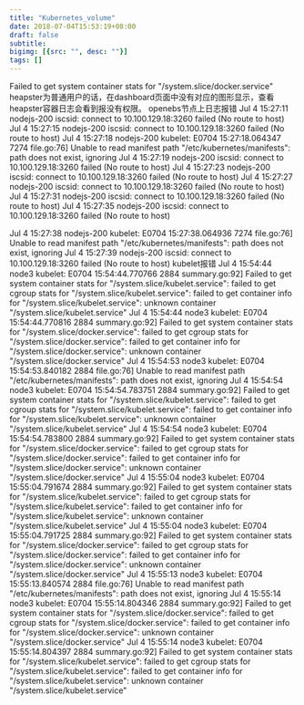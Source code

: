```yaml
---
title: "Kubernetes_volume"
date: 2018-07-04T15:53:19+08:00
draft: false
subtitle:
bigimg: [{src: "", desc: ""}]
tags: []
---
```


<!--more-->

Failed to get system container stats for "/system.slice/docker.service"
heapster为普通用户的话，在dashboard页面中没有对应的图形显示，查看heapster容器日志会看到报没有权限。
openebs节点上日志报错
Jul  4 15:27:11 nodejs-200 iscsid: connect to 10.100.129.18:3260 failed (No route to host)
Jul  4 15:27:15 nodejs-200 iscsid: connect to 10.100.129.18:3260 failed (No route to host)
Jul  4 15:27:18 nodejs-200 kubelet: E0704 15:27:18.064347    7274 file.go:76] Unable to read manifest path "/etc/kubernetes/manifests": path does not exist, ignoring
Jul  4 15:27:19 nodejs-200 iscsid: connect to 10.100.129.18:3260 failed (No route to host)
Jul  4 15:27:23 nodejs-200 iscsid: connect to 10.100.129.18:3260 failed (No route to host)
Jul  4 15:27:27 nodejs-200 iscsid: connect to 10.100.129.18:3260 failed (No route to host)
Jul  4 15:27:31 nodejs-200 iscsid: connect to 10.100.129.18:3260 failed (No route to host)
Jul  4 15:27:35 nodejs-200 iscsid: connect to 10.100.129.18:3260 failed (No route to host)

Jul  4 15:27:38 nodejs-200 kubelet: E0704 15:27:38.064936    7274 file.go:76] Unable to read manifest path "/etc/kubernetes/manifests": path does not exist, ignoring
Jul  4 15:27:39 nodejs-200 iscsid: connect to 10.100.129.18:3260 failed (No route to host)
kubelet报错
Jul  4 15:54:44 node3 kubelet: E0704 15:54:44.770766    2884 summary.go:92] Failed to get system container stats for "/system.slice/kubelet.service": failed to get cgroup stats for "/system.slice/kubelet.service": failed to get container info for "/system.slice/kubelet.service": unknown container "/system.slice/kubelet.service"
Jul  4 15:54:44 node3 kubelet: E0704 15:54:44.770816    2884 summary.go:92] Failed to get system container stats for "/system.slice/docker.service": failed to get cgroup stats for "/system.slice/docker.service": failed to get container info for "/system.slice/docker.service": unknown container "/system.slice/docker.service"
Jul  4 15:54:53 node3 kubelet: E0704 15:54:53.840182    2884 file.go:76] Unable to read manifest path "/etc/kubernetes/manifests": path does not exist, ignoring
Jul  4 15:54:54 node3 kubelet: E0704 15:54:54.783751    2884 summary.go:92] Failed to get system container stats for "/system.slice/kubelet.service": failed to get cgroup stats for "/system.slice/kubelet.service": failed to get container info for "/system.slice/kubelet.service": unknown container "/system.slice/kubelet.service"
Jul  4 15:54:54 node3 kubelet: E0704 15:54:54.783800    2884 summary.go:92] Failed to get system container stats for "/system.slice/docker.service": failed to get cgroup stats for "/system.slice/docker.service": failed to get container info for "/system.slice/docker.service": unknown container "/system.slice/docker.service"
Jul  4 15:55:04 node3 kubelet: E0704 15:55:04.791674    2884 summary.go:92] Failed to get system container stats for "/system.slice/kubelet.service": failed to get cgroup stats for "/system.slice/kubelet.service": failed to get container info for "/system.slice/kubelet.service": unknown container "/system.slice/kubelet.service"
Jul  4 15:55:04 node3 kubelet: E0704 15:55:04.791725    2884 summary.go:92] Failed to get system container stats for "/system.slice/docker.service": failed to get cgroup stats for "/system.slice/docker.service": failed to get container info for "/system.slice/docker.service": unknown container "/system.slice/docker.service"
Jul  4 15:55:13 node3 kubelet: E0704 15:55:13.840574    2884 file.go:76] Unable to read manifest path "/etc/kubernetes/manifests": path does not exist, ignoring
Jul  4 15:55:14 node3 kubelet: E0704 15:55:14.804346    2884 summary.go:92] Failed to get system container stats for "/system.slice/docker.service": failed to get cgroup stats for "/system.slice/docker.service": failed to get container info for "/system.slice/docker.service": unknown container "/system.slice/docker.service"
Jul  4 15:55:14 node3 kubelet: E0704 15:55:14.804397    2884 summary.go:92] Failed to get system container stats for "/system.slice/kubelet.service": failed to get cgroup stats for "/system.slice/kubelet.service": failed to get container info for "/system.slice/kubelet.service": unknown container "/system.slice/kubelet.service"